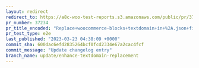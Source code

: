```yaml
---
layout: redirect
redirect_to: https://a8c-woo-test-reports.s3.amazonaws.com/public/pr/37234/e2e/index.html
pr_number: 37234
pr_title_encoded: "Replace+woocommerce-blocks+textdomain+in+%2A.json+files"
pr_test_type: e2e
last_published: "2023-03-23 04:38:09 +0000"
commit_sha: 600dac6efd2835264bcf0fcd2334e67a2cac4fcf
commit_message: "Update changelog entry"
branch_name: update/enhance-textdomain-replacement
---
```

